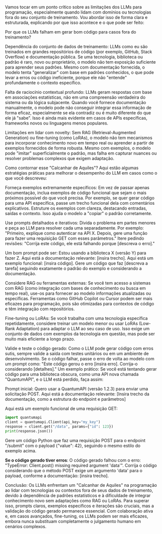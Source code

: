 Vamos tocar em um ponto crítico sobre as limitações dos LLMs para programação, especialmente quando lidam com domínios ou tecnologias fora do seu conjunto de treinamento. Vou abordar isso de forma clara e estruturada, explicando por que isso acontece e o que pode ser feito:

Por que os LLMs falham em gerar bom código para casos fora do treinamento?

Dependência do conjunto de dados de treinamento:
LLMs como eu são treinados em grandes repositórios de código (por exemplo, GitHub, Stack Overflow) e documentação pública. Se uma tecnologia, biblioteca ou padrão é raro, novo ou proprietário, o modelo não tem exposição suficiente para aprender seus padrões.
Mesmo com documentação fornecida, o modelo tenta "generalizar" com base em padrões conhecidos, o que pode levar a erros ou código ineficiente, porque ele não "entende" profundamente o contexto específico.

Falta de raciocínio contextual profundo:
LLMs geram respostas com base em associações estatísticas, não em uma compreensão verdadeira do sistema ou da lógica subjacente. Quando você fornece documentação manualmente, o modelo pode não conseguir integrar essa informação de forma eficaz, especialmente se ela contradiz ou é muito diferente do que ele já "sabe".
Isso é ainda mais evidente em casos de APIs específicas, frameworks novos ou linguagens menos populares.

Limitações em lidar com novelty:
Sem RAG (Retrieval-Augmented Generation) ou fine-tuning (como LoRAs), o modelo não tem mecanismos para incorporar conhecimento novo em tempo real ou aprender a partir de exemplos fornecidos de forma robusta.
Mesmo com exemplos, o modelo pode "imitar" superficialmente o padrão, mas falha em capturar nuances ou resolver problemas complexos que exigem adaptação.

Como contornar esse "Calcanhar de Aquiles"?
Aqui estão algumas estratégias práticas para melhorar o desempenho do LLM em casos como o que você descreveu:

Forneça exemplos extremamente específicos:
Em vez de passar apenas documentação, inclua exemplos de código funcional que sejam o mais próximos possível do que você precisa. Por exemplo, se quer gerar código para uma API específica, passe um trecho funcional dela com comentários explicativos.
Estruture os exemplos com clareza, destacando entradas, saídas e contexto. Isso ajuda o modelo a "copiar" o padrão corretamente.

Use prompts detalhados e iterativos:
Divida o problema em partes menores e peça ao LLM para resolver cada uma separadamente. Por exemplo: "Primeiro, explique como autenticar na API X. Depois, gere uma função para fazer uma requisição GET com esses parâmetros."
Itere pedindo revisões: "Corrija este código, ele está falhando porque [descreva o erro]."

Um bom prompt pode ser:
Estou usando a biblioteca X (versão Y) para fazer Z. Aqui está a documentação relevante: [insira trecho]. Aqui está um exemplo funcional: [insira código]. Gere um código que faz [descreva a tarefa] seguindo exatamente o padrão do exemplo e considerando a documentação.

Considere RAG ou ferramentas externas:
Se você tem acesso a sistemas com RAG (como integração com bases de conhecimento ou busca em tempo real), use-os para fornecer ao modelo informações atualizadas ou específicas.
Ferramentas como GitHub Copilot ou Cursor podem ser mais eficazes para programação, pois são otimizadas para contextos de código e têm integração com repositórios.

Fine-tuning ou LoRAs:
Se você trabalha com uma tecnologia específica repetidamente, considere treinar um modelo menor ou usar LoRAs (Low-Rank Adaptation) para adaptar o LLM ao seu caso de uso. Isso exige um conjunto de dados com exemplos da tecnologia em questão, mas pode ser muito mais eficiente a longo prazo.

Valide e teste o código gerado:
Como o LLM pode gerar código com erros sutis, sempre valide a saída com testes unitários ou em um ambiente de desenvolvimento. Se o código falhar, passe o erro de volta ao modelo com um prompt como: "Este código gerou o erro [insira erro]. Corrija-o considerando [detalhes]."
Um exemplo prático:
Se você está tentando gerar código para uma biblioteca obscura, como uma API nova chamada "QuantumAPI", e o LLM está perdido, faça assim:

Prompt inicial:
Quero usar a QuantumAPI (versão 1.2.3) para enviar uma solicitação POST. Aqui está a documentação relevante: [Insira trecho da documentação, como a estrutura do endpoint e parâmetros]

Aqui está um exemplo funcional de uma requisição GET:

```python
import quantumapi
client = quantumapi.Client(api_key="my_key")
response = client.get("/data", params={"id": 123})
print(response.json())
```

Gere um código Python que faz uma requisição POST para o endpoint "/submit" com o payload {"value": 42}, seguindo o mesmo estilo do exemplo acima.

**Se o código gerado tiver erros**:
O código gerado falhou com o erro: "TypeError: Client.post() missing required argument 'data'". Corrija o código considerando que o método POST exige um argumento 'data' para o payload, conforme a documentação: [insira trecho].

Conclusão:
Os LLMs enfrentam um "Calcanhar de Aquiles" na programação ao lidar com tecnologias ou contextos fora de seus dados de treinamento, devido à dependência de padrões estatísticos e à dificuldade de integrar conhecimento novo sem adaptações como RAG ou LoRAs. Para superar isso, prompts claros, exemplos específicos e iterações são cruciais, mas a validação do código gerado permanece essencial. Com colaboração ativa e, em casos avançados, fine-tuning, os LLMs podem ser mais eficazes, embora nunca substituam completamente o julgamento humano em cenários complexos.
